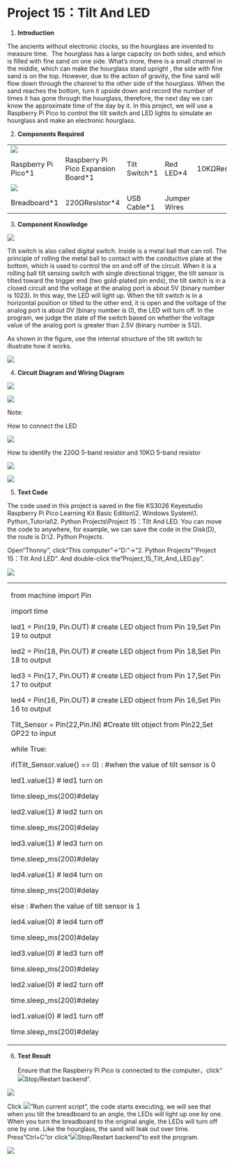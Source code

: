 # Project 15：Tilt And LED

1.  **Introduction**

The ancients without electronic clocks, so the hourglass are invented to measure time.  The hourglass has a large capacity on both sides, and which is filled with fine sand on one side. What’s more, there is a small channel in the middle, which can make the hourglass stand upright , the side with fine sand is on the top. However, due to the action of gravity, the fine sand will flow down through the channel to the other side of the hourglass. When the sand reaches the bottom, turn it upside down and record the number of times it has gone through the hourglass, therefore, the next day we can know the approximate time of the day by it. In this project, we will use a Raspberry Pi Pico to control the tilt switch and LED lights to simulate an hourglass and make an electronic hourglass. 

2.  **Components Required**

|                                                         |                                      |                        |                             |                            |
| ------------------------------------------------------- | ------------------------------------ | ---------------------- | --------------------------- | -------------------------- |
| ![](/media/da8a2a9d15baf7280966f3fdbb025a8c.png) |
| Raspberry Pi Pico\*1                                    | Raspberry Pi Pico Expansion Board\*1 | Tilt Switch\*1         | Red LED\*4                  | 10KΩResistor\*1            |
| ![](/media/e9a8d050105397bb183512fb4ffdd2f6.png)     |                            |
| Breadboard\*1                                           | 220ΩResistor\*4                      | USB Cable\*1           | Jumper Wires                |                            |

3.  **Component Knowledge**

![](/media/8c40739f8e05f753f145420b421a0f47.png)

Tilt switch is also called digital switch. Inside is a metal ball that
can roll. The principle of rolling the metal ball to contact with the
conductive plate at the bottom, which is used to control the on and off
of the circuit. When it is a rolling ball tilt sensing switch with
single directional trigger, the tilt sensor is tilted toward the trigger
end (two gold-plated pin ends), the tilt switch is in a closed circuit
and the voltage at the analog port is about 5V (binary number is 1023).
In this way, the LED will light up. When the tilt switch is in a
horizontal position or tilted to the other end, it is open and the
voltage of the analog port is about 0V (binary number is 0), the LED
will turn off. In the program, we judge the state of the switch based on
whether the voltage value of the analog port is greater than 2.5V
(binary number is 512).

As shown in the figure, use the internal structure of the tilt switch to
illustrate how it works.

![](/media/bf8b10ad248ac939ac4ef96d02ed87c7.png)

4.  **Circuit Diagram and Wiring Diagram**

![](/media/8735f9531646b77c35932404a681b76d.png)

![](/media/9127e65ff0d7b3d5e579263fd06ec674.png)

Note:

How to connect the LED

![](/media/f70404aa49540fd7aecae944c7c01f83.jpeg)

How to identify the 220Ω 5-band resistor and 10KΩ 5-band resistor

![](/media/55c0199544e9819328f6d5778f10d7d0.png)

![](/media/246cf3885dc837c458a28123885c9f7b.png)

5.  **Text Code**

The code used in this project is saved in the file KS3026 Keyestudio
Raspberry Pi Pico Learning Kit Basic Edition\\2. Windows System\\1.
Python\_Tutorial\\2. Python Projects\\Project 15：Tilt And LED. You can
move the code to anywhere, for example, we can save the code in the
Disk(D), the route is D:\\2. Python Projects.

Open“Thonny”, click“This computer”→“D:”→“2. Python Projects”“Project
15：Tilt And LED”. And double-click
the“Project\_15\_Tilt\_And\_LED.py”.

![](/media/f6e58ba03bbfa0cf1707b1e48ae4968d.png)

<table>
<tbody>
<tr class="odd">
<td><p>from machine import Pin</p>
<p>import time</p>
<p>led1 = Pin(19, Pin.OUT) # create LED object from Pin 19,Set Pin 19 to output</p>
<p>led2 = Pin(18, Pin.OUT) # create LED object from Pin 18,Set Pin 18 to output</p>
<p>led3 = Pin(17, Pin.OUT) # create LED object from Pin 17,Set Pin 17 to output</p>
<p>led4 = Pin(16, Pin.OUT) # create LED object from Pin 16,Set Pin 16 to output</p>
<p>Tilt_Sensor = Pin(22,Pin.IN) #Create tilt object from Pin22,Set GP22 to input</p>
<p>while True:</p>
<p>if(Tilt_Sensor.value() == 0) : #when the value of tilt sensor is 0</p>
<p>led1.value(1) # led1 turn on</p>
<p>time.sleep_ms(200)#delay</p>
<p>led2.value(1) # led2 turn on</p>
<p>time.sleep_ms(200)#delay</p>
<p>led3.value(1) # led3 turn on</p>
<p>time.sleep_ms(200)#delay</p>
<p>led4.value(1) # led4 turn on</p>
<p>time.sleep_ms(200)#delay</p>
<p>else : #when the value of tilt sensor is 1</p>
<p>led4.value(0) # led4 turn off</p>
<p>time.sleep_ms(200)#delay</p>
<p>led3.value(0) # led3 turn off</p>
<p>time.sleep_ms(200)#delay</p>
<p>led2.value(0) # led2 turn off</p>
<p>time.sleep_ms(200)#delay</p>
<p>led1.value(0) # led1 turn off</p>
<p>time.sleep_ms(200)#delay</p></td>
</tr>
</tbody>
</table>

6.  **Test Result**
    
    Ensure that the Raspberry Pi Pico is connected to the
    computer，click“![](/media/27451c8a9c13e29d02bc0f5831cfaf1f.png)Stop/Restart backend”.

![](/media/d1171ab1ce593168fbe85f0b36ab5a0f.png)

Click ![](/media/da852227207616ccd9aff28f19e02690.png)“Run current script”, the code starts
executing, we will see that when you tilt the breadboard to an angle,
the LEDs will light up one by one. When you turn the breadboard to the
original angle, the LEDs will turn off one by one. Like the hourglass,
the sand will leak out over time. Press“Ctrl+C”or
click“![](/media/27451c8a9c13e29d02bc0f5831cfaf1f.png)Stop/Restart backend”to exit the program.

![](/media/71e2f26ed3dc928a66d9950e8862cfed.png)
